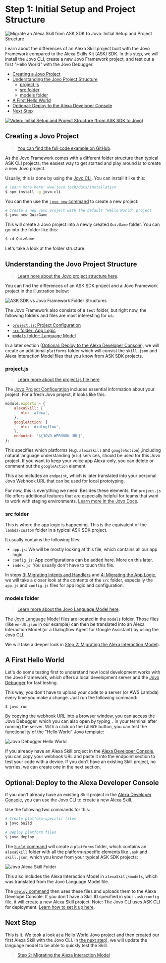 # Step 1: Initial Setup and Project Structure

![Migrate an Alexa Skill from ASK SDK to Jovo: Initial Setup and Project Structure](./img/ask-sdk-migration-course-project.jpg "Learn about the differences of an Alexa Skill project built with the Jovo Framework compared to the Alexa Skills Kit (ASK) SDK")

Learn about the differences of an Alexa Skill project built with the Jovo Framework compared to the Alexa Skills Kit (ASK) SDK. In this step, we will install the Jovo CLI, create a new Jovo Framework project, and test out a first "Hello World" with the Jovo Debugger.

* [Creating a Jovo Project](#creating-a-jovo-project)
* [Understanding the Jovo Project Structure](#understanding-the-jovo-project-structure)
   * [project.js](#projectjs)
   * [src folder](#src-folder)
   * [models folder](#models-folder)
* [A First Hello World](#a-first-hello-world)
* [Optional: Deploy to the Alexa Developer Console](#optional:-deploy-to-the-alexa-developer-console)
* [Next Step](#next-step)

[![Video: Initial Setup and Project Structure (from ASK SDK to Jovo)](./img/video-jovo-ask-migration-project.jpg "youtube-video")](https://www.youtube.com/watch?v=hpc5Tiri0AU)

## Creating a Jovo Project

> [You can find the full code example on GitHub](https://github.com/jovotech/skill-sample-nodejs-quiz-game/).

As the Jovo Framework comes with a different folder structure than typical ASK CLI projects, the easiest way to get started and play around is to create a new Jovo project.

Usually, this is done by using the [Jovo CLI](https://www.jovo.tech/docs/cli). You can install it like this:

```sh
# Learn more here: www.jovo.tech/docs/installation
$ npm install -g jovo-cli
```

You can then use the [`jovo new` command](https://www.jovo.tech/docs/cli/new) to create a new project:

```sh
# Create a new Jovo project with the default "Hello World" project
$ jovo new QuizGame
```

This will create a Jovo project into a newly created `QuizGame` folder. You can go into the folder like this:

```sh
$ cd QuizGame
```

Let's take a look at the folder structure.

## Understanding the Jovo Project Structure

> [Learn nore about the Jovo project structure here](https://www.jovo.tech/docs/project-structure).

You can find the differences of an ASK SDK project and a Jovo Framework project in the illustration below:

![ASK SDK vs Jovo Framework Folder Structures](./img/ask-sdk-vs-jovo-folder-structure.jpg)

The Jovo Framework also consists of a `test` folder, but right now, the following folders and files are most interesting for us:

* [`project.js`: Project Configuration](#projectjs)
* [`src` folder: App Logic](#src-folder)
* [`models` folder: Language Model](#models-folder)

In a later section ([Optional: Deploy to the Alexa Developer Console](#optional:-deploy-to-the-alexa-developer-console)), we will create an additional `platforms` folder which will consist the `skill.json` and Alexa Interaction Model files that you know from ASK SDK projects.

### project.js

> [Learn more about the project.js file here](https://www.jovo.tech/docs/project-js)

The [Jovo Project Configuration](https://www.jovo.tech/docs/project-js) includes essential information about your project. For a fresh Jovo project, it looks like this:

```js
module.exports = {
    alexaSkill: {
       nlu: 'alexa',
    },
    googleAction: {
       nlu: 'dialogflow',
    },
    endpoint: '${JOVO_WEBHOOK_URL}',
};
```

This specifies which platforms (e.g. `alexaSkill` and `googleAction`) ,including natural language understanding (`nlu`) services, should be used for this Jovo project. If you want to keep your voice app Alexa-only, you can delete or comment out the `googleAction` element.

This also includes an `endpoint`, which is later translated into your personal Jovo Webhook URL that can be used for local prototyping.

For now, this is everything we need. Besides these elements, the `project.js` file offers additional features that are especially helpful for teams that want to work with staging environments. [Learn more in the Jovo Docs](https://www.jovo.tech/docs/project-js).


### src folder

This is where the app logic is happening. This is the equivalent of the `lambda/custom` folder in a typical ASK SDK project.

It usually contains the following files:
* `app.js`: We will be mostly looking at this file, which contains all our app logic.
* `config.js`: App configurations can be added here. More on this later.
* `index.js`: You usually don't have to touch this file.

In steps [3: Migrating Intents and Handlers](./step-3-intents-handlers.md) and [4: Migrating the App Logic](./step-4-app-logic.md), we will take a closer look at the contents of the `src` folder, especially the `app.js` and `config.js` files for app logic and configuration.


### models folder

> [Learn more about the Jovo Language Model here](https://www.jovo.tech/docs/model).

The [Jovo Language Model](https://www.jovo.tech/docs/model) files are located in the `models` folder. Those files (like `en-US.json` in our example) can then be translated into an Alexa Interaction Model (or a Dialogflow Agent for Google Assistant) by using the Jovo CLI.

We will take a deeper look in [Step 2: Migrating the Alexa Interaction Model](./step-2-interaction-model.md)).


## A First Hello World

Let's do some testing first to understand how local development works with the Jovo Framework, which offers a local development server and the [Jovo Debugger](https://www.jovo.tech/docs/debugger) for fast testing.

This way, you don't have to upload your code to a server (or AWS Lambda) every time you make a change. Just run the following command:

```sh
$ jovo run
```

By copying the webhook URL into a browser window, you can access the Jovo Debugger, which you can also open by typing `.` in your terminal after running the server. With a click on the `LAUNCH` button, you can test the functionality of the "Hello World" Jovo template:

![Jovo Debugger Hello World](https://www.jovo.tech/img/docs/v2/jovo-debugger-helloworld.gif)

If you already have an Alexa Skill project in the [Alexa Developer Console](https://developer.amazon.com/alexa/console/ask), you can copy your webhook URL and paste it into the endpoint section to test your code with a device. If you don't have an existing Skill project, no worries, we can create one in the next section.


## Optional: Deploy to the Alexa Developer Console

If you don't already have an existing Skill project in the [Alexa Developer Console](https://developer.amazon.com/alexa/console/ask), you can use the Jovo CLI to create a new Alexa Skill.

Use the following two commands for this:

```sh
# Create platform-specific files
$ jovo build

# Deploy platform files
$ jovo deploy
```

The [`build` command](https://www.jovo.tech/docs/cli/build) will create a `platforms` folder, which contains an `alexaSkill` folder with all the platform-specific elements like `.ask` and `skill.json`, which you know from your typical ASK SDK projects:

![Jovo Alexa Skill Folder](https://www.jovo.tech/img/docs/v2/folder-structure-alexaSkill.png)

This also includes the Alexa Interaction Model in `alexaSkill/models`, which was translated from the Jovo Language Model file.

The [`deploy` command](https://www.jovo.tech/docs/cli/deploy) then uses these files and uploads them to the Alexa Develope Console. If you don't have a Skill ID specified in your `.ask/config` file, it will create a new Alexa Skill project. Note: The Jovo CLI uses ASK CLI for deployment. [Learn how to set it up here](https://www.jovo.tech/docs/cli/deploy#amazon-alexa-deployment).


## Next Step

This is it. We took a look at a Hello World Jovo project and then created our first Alexa Skill with the Jovo CLI. In [the next step](./step-2-interaction-model.md)), we will update the language model to be able to quickly test the Skill.

> [Step 2: Migrating the Alexa Interaction Model](./step-2-interaction-model.md)

<!--[metadata]: { "description": "Learn about the differences of an Alexa Skill project built with the Jovo Framework compared to the Alexa Skills Kit (ASK) SDK.", "author": "jan-koenig" }-->